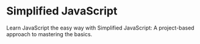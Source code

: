 # Simplified JavaScript
Learn JavaScript the easy way with Simplified JavaScript: A project-based approach to mastering the basics.